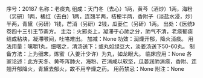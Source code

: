 序号：20187
名称：老痰丸
组成：天门冬（去心）1两，黄芩（酒炒）1两，海粉（另研）1两，橘红（去白）1两，连翘半两，桔梗半两，香附子（淡盐水浸，炒）半两，青黛（另研）1钱，芒消（另研）2钱，瓜蒌仁（另研）1两。
出处：《医统》卷四十三引王节斋方。
主治：火邪炎上，凝滞于心肺之分，肺气不清，老痰郁痰结成粘块，凝滞喉间，吐咯难出。
加减：None
功效：润燥开郁，降火消痰。
用法用量：噙嚼1丸，细咽之，清汤送下；或丸如绿豆大，淡姜汤送下50-60丸。
制备方法：上为细末，炼蜜（入姜汁少许）为丸，如龙眼大。
临床应用：None
各家论述：此方天冬、黄芩泻肺火，海粉、芒消咸以软坚，瓜蒌润肺消痰，香附、连翘开郁降火，青黛去郁火，故不用辛燥之药。
用药禁忌：None
附注：None
